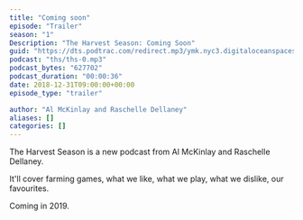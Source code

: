 ```yaml
---
title: "Coming soon"
episode: "Trailer"
season: "1"
Description: "The Harvest Season: Coming Soon"
guid: "https://dts.podtrac.com/redirect.mp3/ymk.nyc3.digitaloceanspaces.com/ths-0.mp3"
podcast: "ths/ths-0.mp3"
podcast_bytes: "627702"
podcast_duration: "00:00:36"
date: 2018-12-31T09:00:00+00:00
episode_type: "trailer"

author: "Al McKinlay and Raschelle Dellaney"
aliases: []
categories: []
---
```


The Harvest Season is a new podcast from Al McKinlay and Raschelle Dellaney.

It'll cover farming games, what we like, what we play, what we dislike, our favourites.

Coming in 2019.

